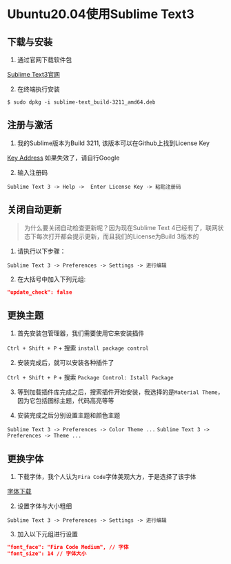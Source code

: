 # Ubuntu20.04使用Sublime Text3

## 下载与安装

1. 通过官网下载软件包

[Sublime Text3官网](https://www.sublimetext.com/3)

2. 在终端执行安装

```shell
$ sudo dpkg -i sublime-text_build-3211_amd64.deb
```

## 注册与激活

1. 我的Sublime版本为Build 3211, 该版本可以在Github上找到License Key

[Key Address](https://github.com/AchrafIdir/SublimeText-3211-License-Key-/blob/master/Key)
如果失效了，请自行Google

2. 输入注册码

`Sublime Text 3 -> Help ->  Enter License Key -> 粘贴注册码`

## 关闭自动更新

>为什么要关闭自动检查更新呢？因为现在Sublime Text 4已经有了，联网状态下每次打开都会提示更新，而且我们的License为Build 3版本的

1. 请执行以下步骤：

`Sublime Text 3 -> Preferences -> Settings -> 进行编辑`

2. 在大括号中加入下列元组:

```json
"update_check": false
```

## 更换主题

1. 首先安装包管理器，我们需要使用它来安装插件

`Ctrl + Shift + P` + 搜索 `install package control`

2. 安装完成后，就可以安装各种插件了

`Ctrl + Shift + P` + 搜索 `Package Control: Istall Package`

3. 等到加载插件库完成之后，搜索插件开始安装，我选择的是`Material Theme`，因为它包括图标主题，代码高亮等等

4. 安装完成之后分别设置主题和颜色主题

`Sublime Text 3 -> Preferences -> Color Theme ...`
`Sublime Text 3 -> Preferences -> Theme ...`

## 更换字体

1. 下载字体，我个人认为`Fira Code`字体美观大方，于是选择了该字体

[字体下载](https://github.com/tonsky/FiraCode/wiki/Installing)

2. 设置字体与大小粗细

`Sublime Text 3 -> Preferences -> Settings -> 进行编辑`

3. 加入以下元组进行设置

```json
"font_face": "Fira Code Medium", // 字体
"font_size": 14 // 字体大小
```